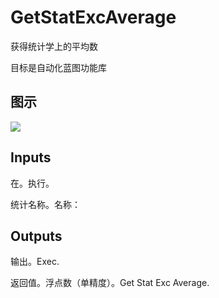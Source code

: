 # GetStatExcAverage

获得统计学上的平均数

目标是自动化蓝图功能库

## 图示

![]($-20221218-18094477.png)

## Inputs

在。执行。

统计名称。名称：  

## Outputs

输出。Exec.

返回值。浮点数（单精度）。Get Stat Exc Average.
